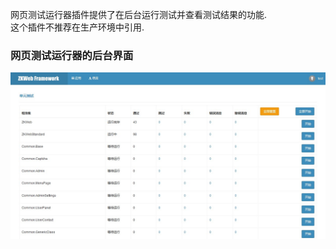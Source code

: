 网页测试运行器插件提供了在后台运行测试并查看测试结果的功能.<br/>
这个插件不推荐在生产环境中引用.<br/>

### 网页测试运行器的后台界面

![网页测试运行器的后台界面](../images/plugins/testing.webtester.web_tester.jpg)
